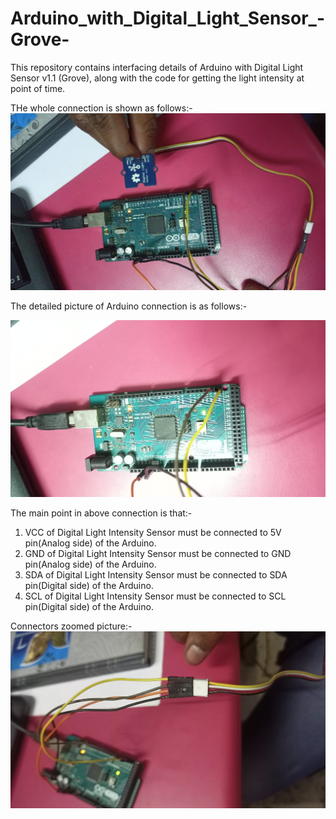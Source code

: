 # Arduino_with_Digital_Light_Sensor_-Grove-
This repository contains interfacing details of Arduino with Digital Light Sensor v1.1 (Grove), along with the code for getting the light intensity at point of time.


THe whole connection is shown as follows:-
![](Useful/whole.jpeg)

The detailed picture of Arduino connection is as follows:-

![](Useful/arduino.jpeg)

The main point in above connection is that:-

  1. VCC of Digital Light Intensity Sensor must be connected to 5V pin(Analog side) of the Arduino.
  2. GND of Digital Light Intensity Sensor must be connected to GND pin(Analog side) of the Arduino.
  3. SDA of Digital Light Intensity Sensor must be connected to SDA pin(Digital side) of the Arduino.
  4. SCL of Digital Light Intensity Sensor must be connected to SCL pin(Digital side) of the Arduino.

Connectors zoomed picture:-
![](Useful/connector.jpeg)
